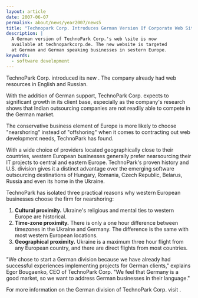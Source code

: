 ```yaml
---
layout: article
date: 2007-06-07
permalink: about/news/year2007/news5
title: "Technopark Corp. Introduces German Version Of Corporate Web Site"
description: |
  A German version of TechnoPark Corp.'s web \site is now
  available at technoparkcorp.de. The new website is targeted
  at German and German speaking businesses in sestern Europe.
keywords:
  - software development
---
```


TechnoPark Corp. introduced its new . The company already had web resources in English and Russian.

With the addition of German support, TechnoPark Corp. expects to significant growth in its client 
base, especially as the company's research shows that Indian outsourcing companies are not readily 
able to compete in the German market.

The conservative business element of Europe is more likely to choose "nearshoring" instead of 
"offshoring" when it comes to contracting out web development needs, TechnoPark has found.

With a wide choice of providers located geographically close to their countries, western European 
businesses generally prefer nearsourcing their IT projects to central and eastern Europe. 
TechnoPark's proven history and U.S. division gives it a distinct advantage over the emerging 
software outsourcing destinations of Hungary, Romania, Czech Republic, Belarus, Russia and even its 
home in the Ukraine.

TechnoPark has isolated three practical reasons why western European businesses choose the firm for nearshoring:

<ol><li><strong>Cultural proximity.</strong> Ukraine's religious and mental
 ties to western Europe are historical.</li>
<li><strong>Time-zone proximity.</strong> There is only a one hour difference
 between timezones in the Ukraine and Germany. The difference is the same with
  most western European locations.</li>
<li><strong>Geographical proximity.</strong> Ukraine is a maximum three hour flight
 from any European country, and there are direct flights from most countries. </li></ol>

"We chose to start a German division because we have already had successful experiences implementing 
projects for German clients," explains Egor Bougaenko, CEO of TechnoPark Corp. "We feel that Germany 
is a good market, so we want to address German businesses in their language."

For more information on the German division of TechnoPark Corp. visit .
